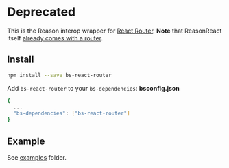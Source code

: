 # Deprecated

This is the Reason interop wrapper for [React Router](https://reacttraining.com/react-router/). **Note** that ReasonReact itself [already comes with a router](https://reasonml.github.io/reason-react/docs/en/router.html).

## Install

```bash
npm install --save bs-react-router
```

Add `bs-react-router` to your `bs-dependencies`: **bsconfig.json**

```bash
{
  ...
  "bs-dependencies": ["bs-react-router"]
}
```

## Example

See [examples](./examples) folder.
